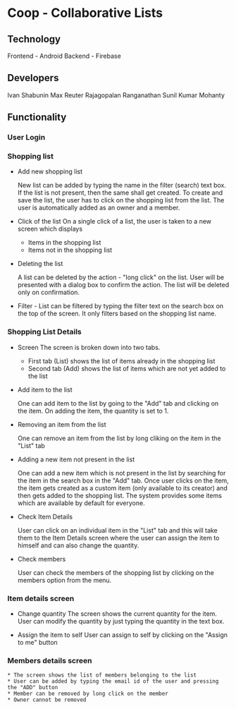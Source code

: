 # Coop - Collaborative Lists

## Technology

Frontend - Android
Backend - Firebase

## Developers
Ivan Shabunin
Max Reuter
Rajagopalan Ranganathan
Sunil Kumar Mohanty



## Functionality

### User Login

### Shopping list

* Add new shopping list

  New list can be added by typing the name in the filter (search) text box. If the list is not present, then the same shall get created. To create and save the list, the user has to click on the shopping list from the list. The user is automatically added as an owner and a member.

* Click of the list
  On a single click of a list, the user is taken to a new screen which displays
    * Items in the shopping list
    * Items not in the shopping list


* Deleting the list

  A list can be deleted by the action - "long click" on the list. User will be presented with a dialog box to confirm the action. The list will be deleted only on confirmation.


* Filter - List can be filtered by typing the filter text on the search box on the top of the screen. It only filters based on the shopping list name.

### Shopping List Details

* Screen
  The screen is broken down into two tabs.
    * First tab (List) shows the list of items already in the shopping list
    * Second tab (Add) shows the list of items which are not yet added to the list


* Add item to the list

  One can add item to the list by going to the "Add" tab and clicking on the item. On adding the item, the quantity is set to 1.

* Removing an item from the list

  One can remove an item from the list by long cliking on the item in the "List" tab

* Adding a new item not present in the list

  One can add a new item which is not present in the list by searching for the item in the search box in the "Add" tab. Once user clicks on the item, the item gets created as a custom item (only available to its creator) and then gets added to the shopping list. The system provides some items which are available by default for everyone.

* Check Item Details

  User can click on an individual item in the "List" tab and this will take them to the Item Details screen where the user can assign the item to himself and can also change the quantity.

* Check members

  User can check the members of the shopping list by clicking on the members option from the menu.


### Item details screen

  * Change quantity
    The screen shows the current quantity for the item. User can modify the quantity by just typing the quantity in the text box.

  * Assign the item to self
    User can assign to self by clicking on the "Assign to me" button


  ### Members details screen

    * The screen shows the list of members belonging to the list
    * User can be added by typing the email id of the user and pressing the "ADD" button
    * Member can be removed by long click on the member
    * Owner cannot be removed
